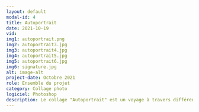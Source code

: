 ```yaml
---
layout: default
modal-id: 4
title: Autoportrait
date: 2021-10-19
vid: 
img1: autoportrait.png
img2: autoportrait3.jpg
img3: autoportrait4.jpg
img4: autoportrait5.jpg
img5: autoportrait6.jpg
img6: signature.jpg
alt: image-alt
project-date: Octobre 2021
role: Ensemble du projet
category: Collage photo
logiciel: Photoshop
description: Le collage "Autoportrait" est un voyage à travers différentes pensées qui nous traversent l'esprit. C'est également un voyage à travers différents décors qui viennent rajouter du propos au texte déjà inscrit. Tout cela avec une palette de couleurs qui vient faire ressortir un élément important à chaque image.
---
```

